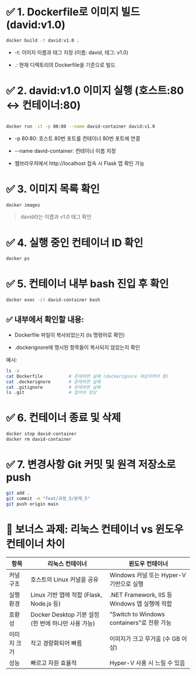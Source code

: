 # ✅ 1. Dockerfile로 이미지 빌드 (david:v1.0)
```bash
docker build -t david:v1.0 .
```
- -t: 이미지 이름과 태그 지정 (이름: david, 태그: v1.0)

- .: 현재 디렉토리의 Dockerfile을 기준으로 빌드

# ✅ 2. david:v1.0 이미지 실행 (호스트:80 ↔ 컨테이너:80)
```bash

docker run -it -p 80:80 --name david-container david:v1.0
```
- -p 80:80: 호스트 80번 포트를 컨테이너 80번 포트에 연결

- --name david-container: 컨테이너 이름 지정

- 웹브라우저에서 http://localhost 접속 시 Flask 앱 확인 가능

# ✅ 3. 이미지 목록 확인
```bash
docker images
```
> david라는 이름과 v1.0 태그 확인

# ✅ 4. 실행 중인 컨테이너 ID 확인
```bash
docker ps
```
# ✅ 5. 컨테이너 내부 bash 진입 후 확인
```bash
docker exec -it david-container bash
```
## ✅ 내부에서 확인할 내용:
- Dockerfile 파일이 복사되었는지 (ls 명령어로 확인)

- .dockerignore에 명시된 항목들이 복사되지 않았는지 확인

예시:

```bash
ls -a
cat Dockerfile          # 존재하면 실패 (dockerignore 대상이어야 함)
cat .dockerignore       # 존재하면 실패
cat .gitignore          # 존재하면 실패
ls .git                 # 없어야 정상
```

# ✅ 6. 컨테이너 종료 및 삭제
```bash
docker stop david-container
docker rm david-container
```

# ✅ 7. 변경사항 Git 커밋 및 원격 저장소로 push
```bash
git add .
git commit -m "feat/과정_5/문제_5"
git push origin main
```
# 🏅 보너스 과제: 리눅스 컨테이너 vs 윈도우 컨테이너 차이

| 항목           | 리눅스 컨테이너                                      | 윈도우 컨테이너                                       |
|----------------|-------------------------------------------------------|--------------------------------------------------------|
| 커널 구조      | 호스트의 Linux 커널을 공유                            | Windows 커널 또는 Hyper-V 기반으로 실행               |
| 실행 환경      | Linux 기반 앱에 적합 (Flask, Node.js 등)             | .NET Framework, IIS 등 Windows 앱 실행에 적합         |
| 호환성         | Docker Desktop 기본 설정 (한 번에 하나만 사용 가능) | "Switch to Windows containers"로 전환 가능            |
| 이미지 크기    | 작고 경량화되어 빠름                                 | 이미지가 크고 무거움 (수 GB 이상)                    |
| 성능           | 빠르고 자원 효율적                                   | Hyper-V 사용 시 느릴 수 있음                          |
